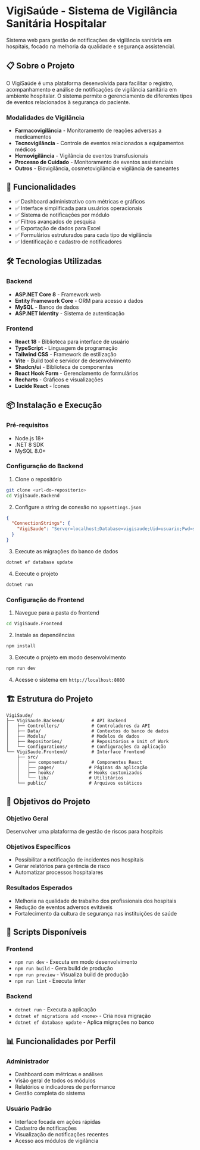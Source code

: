 # VigiSaúde - Sistema de Vigilância Sanitária Hospitalar

Sistema web para gestão de notificações de vigilância sanitária em hospitais, focado na melhoria da qualidade e segurança assistencial.

## 📋 Sobre o Projeto

O VigiSaúde é uma plataforma desenvolvida para facilitar o registro, acompanhamento e análise de notificações de vigilância sanitária em ambiente hospitalar. O sistema permite o gerenciamento de diferentes tipos de eventos relacionados à segurança do paciente.

### Modalidades de Vigilância

- **Farmacovigilância** - Monitoramento de reações adversas a medicamentos
- **Tecnovigilância** - Controle de eventos relacionados a equipamentos médicos
- **Hemovigilância** - Vigilância de eventos transfusionais
- **Processo de Cuidado** - Monitoramento de eventos assistenciais
- **Outros** - Biovigilância, cosmetovigilância e vigilância de saneantes

## 🚀 Funcionalidades

- ✅ Dashboard administrativo com métricas e gráficos
- ✅ Interface simplificada para usuários operacionais
- ✅ Sistema de notificações por módulo
- ✅ Filtros avançados de pesquisa
- ✅ Exportação de dados para Excel
- ✅ Formulários estruturados para cada tipo de vigilância
- ✅ Identificação e cadastro de notificadores

## 🛠️ Tecnologias Utilizadas

### Backend
- **ASP.NET Core 8** - Framework web
- **Entity Framework Core** - ORM para acesso a dados
- **MySQL** - Banco de dados
- **ASP.NET Identity** - Sistema de autenticação

### Frontend
- **React 18** - Biblioteca para interface de usuário
- **TypeScript** - Linguagem de programação
- **Tailwind CSS** - Framework de estilização
- **Vite** - Build tool e servidor de desenvolvimento
- **Shadcn/ui** - Biblioteca de componentes
- **React Hook Form** - Gerenciamento de formulários
- **Recharts** - Gráficos e visualizações
- **Lucide React** - Ícones

## 📦 Instalação e Execução

### Pré-requisitos
- Node.js 18+
- .NET 8 SDK
- MySQL 8.0+

### Configuração do Backend

1. Clone o repositório
```bash
git clone <url-do-repositorio>
cd VigiSaude.Backend
```

2. Configure a string de conexão no `appsettings.json`
```json
{
  "ConnectionStrings": {
    "VigiSaude": "Server=localhost;Database=vigisaude;Uid=usuario;Pwd=senha;"
  }
}
```

3. Execute as migrações do banco de dados
```bash
dotnet ef database update
```

4. Execute o projeto
```bash
dotnet run
```

### Configuração do Frontend

1. Navegue para a pasta do frontend
```bash
cd VigiSaude.Frontend
```

2. Instale as dependências
```bash
npm install
```

3. Execute o projeto em modo desenvolvimento
```bash
npm run dev
```

4. Acesse o sistema em `http://localhost:8080`

## 🏗️ Estrutura do Projeto

```
VigiSaude/
├── VigiSaude.Backend/          # API Backend
│   ├── Controllers/            # Controladores da API
│   ├── Data/                   # Contextos do banco de dados
│   ├── Models/                 # Modelos de dados
│   ├── Repositories/           # Repositórios e Unit of Work
│   └── Configurations/         # Configurações da aplicação
└── VigiSaude.Frontend/         # Interface Frontend
    ├── src/
    │   ├── components/         # Componentes React
    │   ├── pages/             # Páginas da aplicação
    │   ├── hooks/             # Hooks customizados
    │   └── lib/               # Utilitários
    └── public/                # Arquivos estáticos
```

## 🎯 Objetivos do Projeto

### Objetivo Geral
Desenvolver uma plataforma de gestão de riscos para hospitais

### Objetivos Específicos
- Possibilitar a notificação de incidentes nos hospitais
- Gerar relatórios para gerência de risco
- Automatizar processos hospitalares

### Resultados Esperados
- Melhoria na qualidade de trabalho dos profissionais dos hospitais
- Redução de eventos adversos evitáveis
- Fortalecimento da cultura de segurança nas instituições de saúde

## 🔧 Scripts Disponíveis

### Frontend
- `npm run dev` - Executa em modo desenvolvimento
- `npm run build` - Gera build de produção
- `npm run preview` - Visualiza build de produção
- `npm run lint` - Executa linter

### Backend
- `dotnet run` - Executa a aplicação
- `dotnet ef migrations add <nome>` - Cria nova migração
- `dotnet ef database update` - Aplica migrações no banco

## 📊 Funcionalidades por Perfil

### Administrador
- Dashboard com métricas e análises
- Visão geral de todos os módulos
- Relatórios e indicadores de performance
- Gestão completa do sistema

### Usuário Padrão
- Interface focada em ações rápidas
- Cadastro de notificações
- Visualização de notificações recentes
- Acesso aos módulos de vigilância
